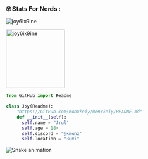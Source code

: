 <h3 align="left">🤓 Stats For Nerds :</h3>
<p align="left"> <img src="https://komarev.com/ghpvc/?username=monxkeiy&label=Total%20Profile%20Views&color=0e75b6&style=flat" alt="joy6ix9ine"> </p>
<p align="left"> <img height="160" src="https://github-readme-stats.vercel.app/api?username=monxkeiy&show_icons=true&theme=radical" alt="joy6ix9ine"></p>

```py
from GitHub import Readme

class Joy(Readme):
    "https://GitHub.com/monxkeiy/monxkeiy/README.md"
    def __init__(self):
      self.name = "Jrul"
      self.age = 18+ 
      self.discord = "@xmonz"
      self.location = "Bumi"
```

<img src="https://raw.githubusercontent.com/moxnkeiy/monxkeiy/output/snake.svg" alt="Snake animation" />
